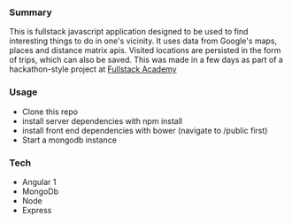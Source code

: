 ### Summary
This is fullstack javascript application designed to be used to find interesting things to do in one's vicinity.  It uses data from Google's maps, places and distance matrix apis.  Visited locations are persisted in the form of trips, which can also be saved. This was made in a few days as part of a hackathon-style project at [Fullstack Academy](https://www.fullstackacademy.com/)

### Usage
  - Clone this repo
  - install server dependencies with npm install
  - install front end dependencies with bower (navigate to /public first)
  - Start a mongodb instance

### Tech
  - Angular 1
  - MongoDb
  - Node
  - Express
